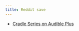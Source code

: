 ```yaml
---
title: Reddit save
---
```


- [Cradle Series on Audible Plus](https://www.reddit.com/r/Fantasy/comments/lfhq8g/will_wights_cradle_series_now_a_part_of_us/?utm_source=share&utm_medium=ios_app&utm_name=iossmf)